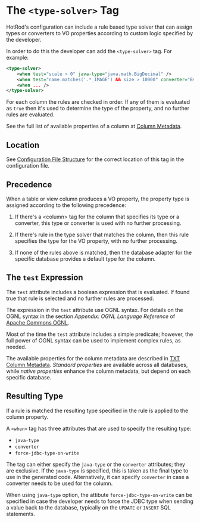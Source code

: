 # The `<type-solver>` Tag

HotRod's configuration can include a rule based type solver that can assign types or converters to VO properties according 
to custom logic specified by the developer. 

In order to do this the developer can add the `<type-solver>` tag. For example:

```xml
<type-solver>
    <when test="scale > 0" java-type="java.math.BigDecimal" />
    <when test="name.matches('.*_IMAGE') && size > 10000" converter="ByteArrayConverter" />
    <when ... />
</type-solver>
```

For each column the rules are checked in order. If any of them is evaluated as `true` then it's used to determine the type of 
the property, and no further rules are evaluated. 

See the full list of available properties of a column at [Column Metadata](../../maven/command-export-columns-txt.md#properties).

## Location

See [Configuration File Structure](../configuration-file-structure.md) for the correct location of this tag in the configuration file.

## Precedence

When a table or view column produces a VO property, the property type is assigned according to the following precedence:

1. If there's a &lt;column> tag for the column that specifies its type or a converter, this type or converter is used with no further processing.

2. If there's rule in the type solver that matches the column, then this rule specifies the type for the VO property, with no further processing.

3. If none of the rules above is matched, then the database adapter for the specific database provides a default type for the column.

## The `test` Expression

The `test` attribute includes a boolean expression that is evaluated. If found true that rule is selected and no further rules are processed.

The expression in the `test` attribute use OGNL syntax. For details on the OGNL syntax in the section *Appendix: OGNL Language Reference* 
of [Apache Commons OGNL](https://commons.apache.org/proper/commons-ognl/language-guide.html).

Most of the time the `test` attribute includes a simple predicate; however, the full power of OGNL syntax can be used to implement complex rules, as needed.  

The available properties for the column metadata are described in [TXT Column Metadata](../../maven/command-export-columns-txt.md). *Standard properties* 
are available across all databases, while *native properties* enhance the column metadata, but depend on each specific database.

## Resulting Type

If a rule is matched the resulting type specified in the rule is applied to the column property.

A `<when>` tag has three attributes that are used to specify the resulting type:

 - `java-type`
 - `converter`
 - `force-jdbc-type-on-write`
 
The tag can either specify the `java-type` or the `converter` attributes; they are exclusive. If the `java-type` is specified, this is taken as the final type to use in the generated code. Alternatively, it can specify `converter` in case a converter needs to be used for the column.

When using `java-type` option, the attibute `force-jdbc-type-on-write` can be specified in case the developer needs to force the JDBC type when sending a
value back to the database, typically on the `UPDATE` or `INSERT` SQL statements.


 
 